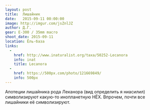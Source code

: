 ```yaml
---
layout: post
title:  Лишайник
date:   2015-09-11 00:00:00
image: http://imgur.com/jsZnlJZ
author: Д.Г.
gear: E-300 / 35mm macro
shoot_date: 2015-09-11
location: Ёль-база
links:
  -
    href: http://www.inaturalist.org/taxa/50252-Lecanora
    info: inat
    title: Lecanora
  -
    href: https://500px.com/photo/121669849/
    info: 500px
---
```


Апотеции лишайника рода Леканора (вид определить я ниасилил) символизируют
какую-то инопланетную НЁХ. Впрочем, почти все лишайники её символизируют.
